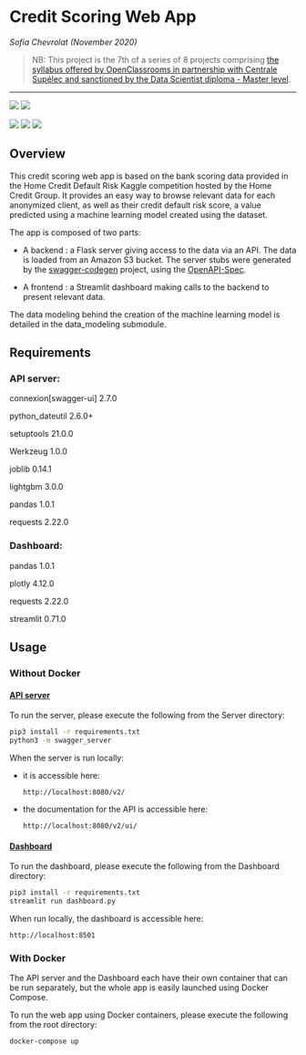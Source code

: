 # Credit Scoring Web App
*Sofia Chevrolat (November 2020)*

> NB: This project is the 7th of a series of 8 projects comprising [the syllabus offered by OpenClassrooms in partnership with Centrale Supélec and sanctioned by the Data Scientist diploma - Master level](https://openclassrooms.com/fr/paths/164-data-scientist).

___

![](https://img.shields.io/badge/CODED_WITH-Python-3776AB?style=for-the-badge&logo=python)
![](https://img.shields.io/badge/USES-Docker-2496ED?style=for-the-badge&logo=Docker)

![](https://img.shields.io/badge/REST_API_SERVER-Heroku-430098?style=for-the-badge&logo=Heroku)
![](https://img.shields.io/badge/DOCUMENTED_WITH-Swagger-85EA2D?style=for-the-badge&logo=Swagger)
![](https://img.shields.io/badge/CLIENT_SIDE-Streamlit-FF4B4B?style=for-the-badge&logo=Streamlit)

## Overview
This credit scoring web app is based on the bank scoring data provided in the Home Credit Default Risk Kaggle competition hosted by the Home Credit Group. It provides an easy way to browse relevant data for each anonymized client, as well as their credit default risk score, a value predicted using a machine learning model created using the dataset.

The app is composed of two parts:
- A backend : a Flask server giving access to the data via an API. The data is loaded from an Amazon S3 bucket.
The server stubs were generated by the [swagger-codegen](https://github.com/swagger-api/swagger-codegen) project, using the
[OpenAPI-Spec](https://github.com/swagger-api/swagger-core/wiki).  

- A frontend : a Streamlit dashboard making calls to the backend to present relevant data.

The data modeling behind the creation of the machine learning model is detailed in the data_modeling submodule.


## Requirements
### API server: 
connexion[swagger-ui] 2.7.0

python_dateutil 2.6.0+

setuptools 21.0.0

Werkzeug 1.0.0

joblib 0.14.1

lightgbm 3.0.0

pandas 1.0.1

requests 2.22.0

### Dashboard:
pandas 1.0.1

plotly 4.12.0

requests 2.22.0

streamlit 0.71.0

## Usage
### Without Docker
#### <u>API server</u>
To run the server, please execute the following from the Server directory:

```bash
pip3 install -r requirements.txt
python3 -m swagger_server
```

When the server is run locally:
- it is accessible here:

    ```
    http://localhost:8080/v2/
    ```

- the documentation for the API is accessible here: 

    ```
    http://localhost:8080/v2/ui/
    ```

#### <u>Dashboard</u>
To run the dashboard, please execute the following from the Dashboard directory:

```bash
pip3 install -r requirements.txt
streamlit run dashboard.py
```

When run locally, the dashboard is accessible here:
```
http://localhost:8501
```


### With Docker
The API server and the Dashboard each have their own container that can be run separately, but the whole app is easily launched using Docker Compose.

To run the web app using Docker containers, please execute the following from the root directory:

```bash
docker-compose up
```
